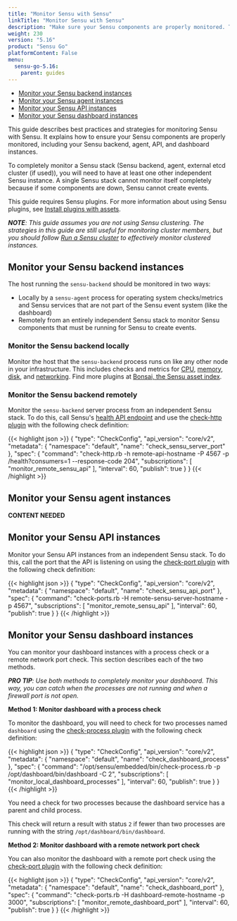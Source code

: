 ```yaml
---
title: "Monitor Sensu with Sensu"
linkTitle: "Monitor Sensu with Sensu"
description: "Make sure your Sensu components are properly monitored. This guide describes best practices and strategies for monitoring Sensu."
weight: 230
version: "5.16"
product: "Sensu Go"
platformContent: False
menu: 
  sensu-go-5.16:
    parent: guides
---
```



- [Monitor your Sensu backend instances](#monitor-your-sensu-backend-instances)
- [Monitor your Sensu agent instances](#monitor-your-sensu-agent-instances)
- [Monitor your Sensu API instances](#monitor-your-sensu-api-instances)
- [Monitor your Sensu dashboard instances](#monitor-your-sensu-dashboard-instances)

This guide describes best practices and strategies for monitoring Sensu with Sensu. 
It explains how to ensure your Sensu components are properly monitored, including your Sensu backend, agent, API, and dashboard instances.

To completely monitor a Sensu stack (Sensu backend, agent, external etcd cluster (if used)), you will need to have at least one other independent Sensu instance.
A single Sensu stack cannot monitor itself completely because if some components are down, Sensu cannot create events.

This guide requires Sensu plugins.
For more information about using Sensu plugins, see [Install plugins with assets][16].

_**NOTE**: This guide assumes you are not using Sensu clustering. The strategies in this guide are still useful for monitoring cluster members, but you should follow [Run a Sensu cluster][17] to effectively monitor clustered instances._

## Monitor your Sensu backend instances

The host running the `sensu-backend` should be monitored in two ways:

* Locally by a `sensu-agent` process for operating system checks/metrics and Sensu services that are not part of the Sensu event system (like the dashboard)
* Remotely from an entirely independent Sensu stack to monitor Sensu components that must be running for Sensu to create events. 

### Monitor the Sensu backend locally

Monitor the host that the `sensu-backend` process runs on like any other node in your infrastructure.
This includes checks and metrics for [CPU][1], [memory][2], [disk][3], and [networking][4].
Find more plugins at [Bonsai, the Sensu asset index][5].

### Monitor the Sensu backend remotely

Monitor the `sensu-backend` server process from an independent Sensu stack.
To do this, call Sensu's [health API endpoint][6] and use the [check-http plugin][7] with the following check definition:

{{< highlight json >}}
{
  "type": "CheckConfig",
  "api_version": "core/v2",
  "metadata": {
    "namespace": "default",
    "name": "check_sensu_server_port"
  },
  "spec": {
    "command": "check-http.rb -h remote-api-hostname -P 4567 -p /health?consumers=1 --response-code 204",
    "subscriptions": [
      "monitor_remote_sensu_api"
    ],
    "interval": 60,
    "publish": true
  }
}
{{< /highlight >}}

## Monitor your Sensu agent instances

**CONTENT NEEDED**

## Monitor your Sensu API instances

Monitor your Sensu API instances from an independent Sensu stack.
To do this, call the port that the API is listening on using the [check-port plugin][8] with the following check definition:

{{< highlight json >}}
{
  "type": "CheckConfig",
  "api_version": "core/v2",
  "metadata": {
    "namespace": "default",
    "name": "check_sensu_api_port"
  },
  "spec": {
    "command": "check-ports.rb -H remote-sensu-server-hostname -p 4567",
    "subscriptions": [
      "monitor_remote_sensu_api"
    ],
    "interval": 60,
    "publish": true
  }
}
{{< /highlight >}}

## Monitor your Sensu dashboard instances

You can monitor your dashboard instances with a process check or a remote network port check.
This section describes each of the two methods.

_**PRO TIP**: Use both methods to completely monitor your dashboard. This way, you can catch when the processes are not running and when a firewall port is not open._

**Method 1: Monitor dashboard with a process check**

To monitor the dashboard, you will need to check for two processes named `dashboard` using the [check-process plugin][9] with the following check definition:

{{< highlight json >}}
{
  "type": "CheckConfig",
  "api_version": "core/v2",
  "metadata": {
    "namespace": "default",
    "name": "check_dashboard_process"
  },
  "spec": {
    "command": "/opt/sensu/embedded/bin/check-process.rb -p /opt/dashboard/bin/dashboard -C 2",
    "subscriptions": [
      "monitor_local_dashboard_processes"
    ],
    "interval": 60,
    "publish": true
  }
}
{{< /highlight >}}

You need a check for two processes because the dashboard service has a parent and child process.

This check will return a result with status `2` if fewer than two processes are running with the string `/opt/dashboard/bin/dashboard`.

**Method 2: Monitor dashboard with a remote network port check**

You can also monitor the dashboard with a remote port check using the [check-port plugin][8] with the following check definition:

{{< highlight json >}}
{
  "type": "CheckConfig",
  "api_version": "core/v2",
  "metadata": {
    "namespace": "default",
    "name": "check_dashboard_port"
  },
  "spec": {
    "command": "check-ports.rb -H dashboard-remote-hostname -p 3000",
    "subscriptions": [
      "monitor_remote_dashboard_port"
    ],
    "interval": 60,
    "publish": true
  }
}
{{< /highlight >}}

[1]: https://bonsai.sensu.io/assets/sensu-plugins/sensu-plugins-cpu-checks
[2]: https://bonsai.sensu.io/assets/sensu-plugins/sensu-plugins-memory-checks
[3]: https://bonsai.sensu.io/assets/sensu-plugins/sensu-plugins-disk-checks
[4]: https://bonsai.sensu.io/assets/sensu-plugins/sensu-plugins-network-checks
[5]: https://bonsai.sensu.io/
[6]: ../../api/health/
[7]: https://github.com/sensu-plugins/sensu-plugins-http/blob/master/bin/check-http.rb
[8]: https://github.com/sensu-plugins/sensu-plugins-network-checks/blob/master/bin/check-ports.rb
[9]: https://github.com/sensu-plugins/sensu-plugins-process-checks/blob/master/bin/check-process.rb
[16]: ../../guides/install-check-executables-with-assets/
[17]: ../../guides/clustering/
